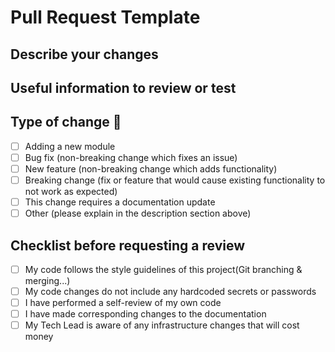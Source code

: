 # Pull Request Template

## Describe your changes

<!--
  Issue ticket number and link
-->

<!--
  Please include a summary of the change along with any relevant context.
  List any dependencies that are required for this change.
-->

## Useful information to review or test

<!--
  Add any useful information that will help the reviewer test your changes.
  This could include example payloads, steps to reproduce, etc.
-->

## Type of change 🧩

- [ ] Adding a new module
- [ ] Bug fix (non-breaking change which fixes an issue)
- [ ] New feature (non-breaking change which adds functionality)
- [ ] Breaking change (fix or feature that would cause existing functionality to not work as expected)
- [ ] This change requires a documentation update
- [ ] Other (please explain in the description section above)

## Checklist before requesting a review

- [ ] My code follows the style guidelines of this project(Git branching & merging...)
- [ ] My code changes do not include any hardcoded secrets or passwords
- [ ] I have performed a self-review of my own code
- [ ] I have made corresponding changes to the documentation
- [ ] My Tech Lead is aware of any infrastructure changes that will cost money
